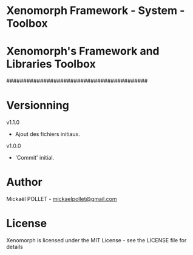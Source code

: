 # Xenomorph Framework - System - Toolbox
# Xenomorph's Framework and Libraries Toolbox
##########################################

# Versionning

v1.1.0
- Ajout des fichiers initiaux.

v1.0.0
- 'Commit' initial.

# Author
Mickaël POLLET - mickaelpollet@gmail.com

# License
Xenomorph is licensed under the MIT License - see the LICENSE file for details

